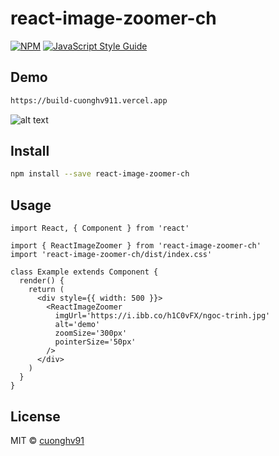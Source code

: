 # react-image-zoomer-ch


[![NPM](https://img.shields.io/npm/v/react-image-zoomer.svg)](https://www.npmjs.com/package/react-image-zoomer) [![JavaScript Style Guide](https://img.shields.io/badge/code_style-standard-brightgreen.svg)](https://standardjs.com)

## Demo

```bash
https://build-cuonghv911.vercel.app
```
![alt text](https://i.ibb.co/64W9C14/ezgif-2-ca770137aebe.gif)

## Install

```bash
npm install --save react-image-zoomer-ch
```

## Usage

```tsx
import React, { Component } from 'react'

import { ReactImageZoomer } from 'react-image-zoomer-ch'
import 'react-image-zoomer-ch/dist/index.css'

class Example extends Component {
  render() {
    return (
      <div style={{ width: 500 }}>
        <ReactImageZoomer
          imgUrl='https://i.ibb.co/h1C0vFX/ngoc-trinh.jpg'
          alt='demo'
          zoomSize='300px'
          pointerSize='50px'
        />
      </div>
    )
  }
}
```

## License

MIT © [cuonghv91](https://github.com/cuonghv91)
